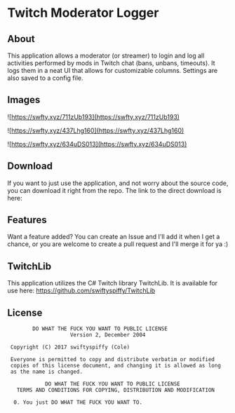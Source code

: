 # Twitch Moderator Logger

## About
This application allows a moderator (or streamer) to login and log all activities performed by mods in Twitch chat (bans, unbans, timeouts). It logs them in a neat UI that allows for customizable columns. Settings are also saved to a config file.

## Images
![https://swfty.xyz/711zUb193](https://swfty.xyz/711zUb193)

![https://swfty.xyz/437Lhg160](https://swfty.xyz/437Lhg160)

![https://swfty.xyz/634uDS013](https://swfty.xyz/634uDS013)

## Download
If you want to just use the application, and not worry about the source code, you can download it right from the repo. The link to the direct download is here: 

## Features
Want a feature added? You can create an Issue and I'll add it when I get a chance, or you are welcome to create a pull request and I'll merge it for ya :)

## TwitchLib
This application utilizes the C# Twitch library TwitchLib. It is available for use here: https://github.com/swiftyspiffy/TwitchLib

## License
```
        DO WHAT THE FUCK YOU WANT TO PUBLIC LICENSE 
                    Version 2, December 2004 

 Copyright (C) 2017 swiftyspiffy (Cole)

 Everyone is permitted to copy and distribute verbatim or modified 
 copies of this license document, and changing it is allowed as long 
 as the name is changed. 

            DO WHAT THE FUCK YOU WANT TO PUBLIC LICENSE 
   TERMS AND CONDITIONS FOR COPYING, DISTRIBUTION AND MODIFICATION 

  0. You just DO WHAT THE FUCK YOU WANT TO.
```